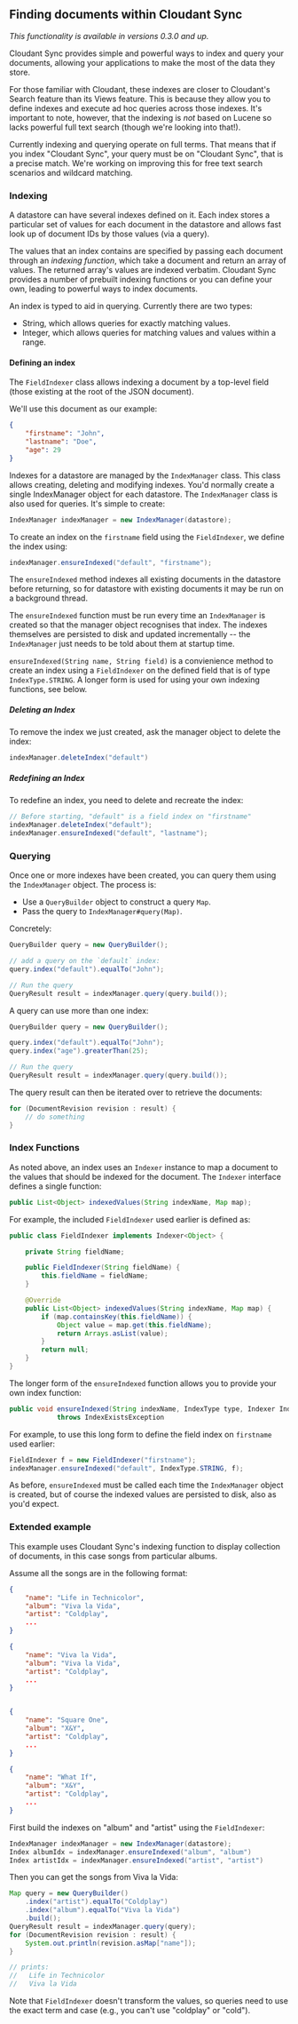 ## Finding documents within Cloudant Sync

_This functionality is available in versions 0.3.0 and up._

Cloudant Sync provides simple and powerful ways to index and query
your documents, allowing your applications to make the most of the
data they store.

For those familiar with Cloudant, these indexes are closer to Cloudant's
Search feature than its Views feature. This is because they allow 
you to define indexes and execute ad hoc queries across those indexes.
It's important to note, however, that the indexing is _not_ based on
Lucene so lacks powerful full text search (though we're looking into 
that!).

Currently indexing and querying operate on full terms. That means that
if you index "Cloudant Sync", your query must be on "Cloudant Sync", that
is a precise match. We're working on improving this for free text
search scenarios and wildcard matching.

### Indexing

A datastore can have several indexes defined on it. Each index stores
a particular set of values for each document in the datastore and
allows fast look up of document IDs by those values (via a query).

The values that an index contains are specified by passing each document
through an _indexing function_, which take a document and return an
array of values. The returned array's values are indexed verbatim. Cloudant
Sync provides a number of prebuilt indexing functions or you can 
define your own, leading to powerful ways to index documents.

An index is typed to aid in querying. Currently there are two types:

- String, which allows queries for exactly matching values.
- Integer, which allows queries for matching values and values within a range.

#### Defining an index

The `FieldIndexer` class allows indexing a document by a top-level
field (those existing at the root of the JSON document).

We'll use this document as our example:

```json
{
    "firstname": "John",
    "lastname": "Doe", 
    "age": 29
}
```

Indexes for a datastore are managed by the `IndexManager` class. This
class allows creating, deleting and modifying indexes. You'd normally
create a single IndexManager object for each datastore. The `IndexManager`
class is also used for queries. It's simple to create:

```java
IndexManager indexManager = new IndexManager(datastore);
```

To create an index on the `firstname` field using the `FieldIndexer`,
we define the index using:

```java
indexManager.ensureIndexed("default", "firstname");
```

The `ensureIndexed` method indexes all existing documents in the datastore
before returning, so for datastore with existing documents it may be 
run on a background thread.

The `ensureIndexed` function must be run every time an `IndexManager` is
created so that the manager object recognises that index. The indexes 
themselves are persisted to disk and updated incrementally -- the 
`IndexManager` just needs to be told about them at startup time.

`ensureIndexed(String name, String field)` is a convienience method to
create an index using a `FieldIndexer` on the defined field that
is of type `IndexType.STRING`. A longer form is used for using your
own indexing functions, see below.

##### Deleting an Index

To remove the index we just created, ask the manager object to delete
the index:

```java
indexManager.deleteIndex("default")
```

##### Redefining an Index

To redefine an index, you need to delete and recreate the index:

```java
// Before starting, "default" is a field index on "firstname"
indexManager.deleteIndex("default");
indexManager.ensureIndexed("default", "lastname");
```

### Querying

Once one or more indexes have been created, you can query them using
the `IndexManager` object. The process is:

- Use a `QueryBuilder` object to construct a query `Map`.
- Pass the query to `IndexManager#query(Map)`.

Concretely:

```java
QueryBuilder query = new QueryBuilder();

// add a query on the `default` index:
query.index("default").equalTo("John");

// Run the query
QueryResult result = indexManager.query(query.build());
```

A query can use more than one index:

```java
QueryBuilder query = new QueryBuilder();

query.index("default").equalTo("John");
query.index("age").greaterThan(25);

// Run the query
QueryResult result = indexManager.query(query.build());
```

The query result can then be iterated over to retrieve the documents:

```java
for (DocumentRevision revision : result) {
    // do something
}
```

### Index Functions

As noted above, an index uses an `Indexer` instance to map a
document to the values that should be indexed for the document. The
`Indexer` interface defines a single function:

```java
public List<Object> indexedValues(String indexName, Map map);
```

For example, the included `FieldIndexer` used earlier is
defined as:

```java
public class FieldIndexer implements Indexer<Object> {

    private String fieldName;

    public FieldIndexer(String fieldName) {
        this.fieldName = fieldName;
    }

    @Override
    public List<Object> indexedValues(String indexName, Map map) {
        if (map.containsKey(this.fieldName)) {
            Object value = map.get(this.fieldName);
            return Arrays.asList(value);
        }
        return null;
    }
}
```

The longer form of the `ensureIndexed` function allows you to provide
your own index function:

```java
public void ensureIndexed(String indexName, IndexType type, Indexer Indexer)
            throws IndexExistsException
```

For example, to use this long form to define the field index on `firstname`
used earlier:

```java
FieldIndexer f = new FieldIndexer("firstname");
indexManager.ensureIndexed("default", IndexType.STRING, f);
```

As before, `ensureIndexed` must be called each time the `IndexManager` object
is created, but of course the indexed values are persisted to disk, also
as you'd expect.

### Extended example

This example uses Cloudant Sync's indexing function to display
collection of documents, in this case songs from particular albums.

Assume all the songs are in the following format:

```json
{
    "name": "Life in Technicolor",
    "album": "Viva la Vida",
    "artist": "Coldplay",
    ...
}

{
    "name": "Viva la Vida",
    "album": "Viva la Vida",
    "artist": "Coldplay",
    ...
}


{
    "name": "Square One",
    "album": "X&Y",
    "artist": "Coldplay",
    ...
}

{
    "name": "What If",
    "album": "X&Y",
    "artist": "Coldplay",
    ...
}

```

First build the indexes on "album" and "artist" using the `FieldIndexer`:


```java
IndexManager indexManager = new IndexManager(datastore);
Index albumIdx = indexManager.ensureIndexed("album", "album")
Index artistIdx = indexManager.ensureIndexed("artist", "artist")
```

Then you can get the songs from Viva la Vida:

```java
Map query = new QueryBuilder()
    .index("artist").equalTo("Coldplay")
    .index("album").equalTo("Viva la Vida")
    .build();
QueryResult result = indexManager.query(query);
for (DocumentRevision revision : result) {
    System.out.println(revision.asMap["name"]);
}

// prints:
//   Life in Technicolor
//   Viva la Vida
```

Note that `FieldIndexer` doesn't transform the values, so queries
need to use the exact term and case (e.g., you can't use "coldplay" or
"cold").
